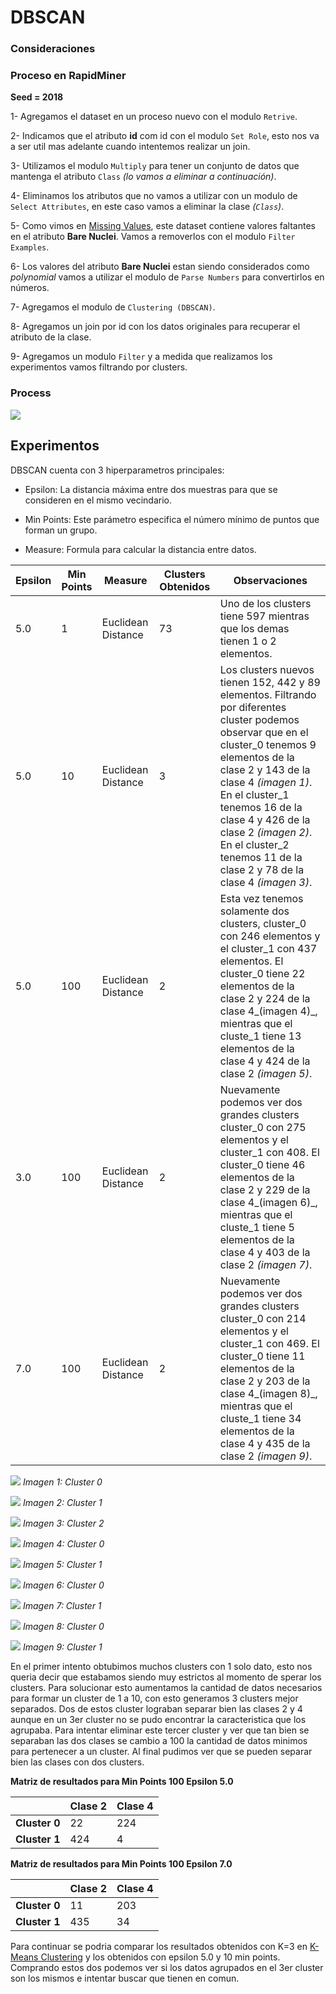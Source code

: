 # DBSCAN 

### Consideraciones


### Proceso en RapidMiner

__Seed = 2018__

1- Agregamos el dataset en un proceso nuevo con el modulo `Retrive`.

2- Indicamos que el atributo **id** com id con el modulo `Set Role`, esto nos va a ser util mas adelante cuando intentemos realizar un join.

3- Utilizamos el modulo `Multiply` para tener un conjunto de datos que mantenga el atributo `Class` _(lo vamos a eliminar a continuación)_.

4- Eliminamos los atributos que no vamos a utilizar con un modulo de `Select Attributes`, en este caso vamos a eliminar la clase _(`Class`)_.

5- Como vimos en [Missing Values](./), este dataset contiene valores faltantes en el atributo **Bare Nuclei**. Vamos a removerlos con el modulo `Filter Examples`.

6- Los valores del atributo **Bare Nuclei** estan siendo considerados como _polynomial_ vamos a utilizar el modulo de `Parse Numbers` para convertirlos en números.

7- Agregamos el modulo de `Clustering (DBSCAN)`.

8- Agregamos un join por id con los datos originales para recuperar el atributo de la clase. 

9- Agregamos un modulo `Filter` y a medida que realizamos los experimentos vamos filtrando por clusters.

### Process

![](./img/14_dbscan_process_1.PNG)


## Experimentos

DBSCAN cuenta con 3 hiperparametros principales:

* Epsilon: La distancia máxima entre dos muestras para que se consideren en el mismo vecindario.

* Min Points: Este parámetro especifica el número mínimo de puntos que forman un grupo.

* Measure: Formula para calcular la distancia entre datos.

| Epsilon  | Min Points    | Measure      | Clusters Obtenidos | Observaciones | 
|----------| ------------- | ------------ | ---------------- | -------------- |
| 5.0        |     1         | Euclidean Distance | 73           | Uno de los clusters tiene 597 mientras que los demas tienen 1 o 2 elementos. |
| 5.0        |     10        | Euclidean Distance | 3           | Los clusters nuevos tienen 152, 442 y 89 elementos. Filtrando por diferentes cluster podemos observar que en el cluster_0 tenemos 9 elementos de la clase 2 y 143 de la clase 4 _(imagen 1)_. En el cluster_1 tenemos 16 de la clase 4 y 426 de la clase 2  _(imagen 2)_. En el cluster_2 tenemos 11 de la clase 2 y 78 de la clase 4 _(imagen 3)_. |
| 5.0        |     100        | Euclidean Distance | 2           | Esta vez tenemos solamente dos clusters, cluster_0 con 246 elementos y el cluster_1 con 437 elementos. El cluster_0 tiene 22 elementos de la clase 2 y 224 de la clase 4_(imagen 4)_, mientras que el cluste_1 tiene 13 elementos de la clase 4 y 424 de la clase 2 _(imagen 5)_. |
| 3.0        |     100         | Euclidean Distance | 2           | Nuevamente podemos ver dos grandes clusters cluster_0 con 275 elementos y el cluster_1 con 408. El cluster_0 tiene 46 elementos de la clase 2 y 229 de la clase 4_(imagen 6)_, mientras que el cluste_1 tiene 5 elementos de la clase 4 y 403 de la clase 2 _(imagen 7)_. |
| 7.0        |     100         | Euclidean Distance | 2           | Nuevamente podemos ver dos grandes clusters cluster_0 con 214 elementos y el cluster_1 con 469. El cluster_0 tiene 11 elementos de la clase 2 y 203 de la clase 4_(imagen 8)_, mientras que el cluste_1 tiene 34 elementos de la clase 4 y 435 de la clase 2 _(imagen 9)_. |


![](./img/14_dbscan_plot_1.PNG)
_Imagen 1: Cluster 0_

![](./img/14_dbscan_plot_2.PNG)
_Imagen 2: Cluster 1_

![](./img/14_dbscan_plot_3.PNG)
_Imagen 3: Cluster 2_

![](./img/14_dbscan_plot_4.PNG)
_Imagen 4: Cluster 0_

![](./img/14_dbscan_plot_5.PNG)
_Imagen 5: Cluster 1_

![](./img/14_dbscan_plot_6.PNG)
_Imagen 6: Cluster 0_

![](./img/14_dbscan_plot_7.PNG)
_Imagen 7: Cluster 1_

![](./img/14_dbscan_plot_8.PNG)
_Imagen 8: Cluster 0_

![](./img/14_dbscan_plot_9.PNG)
_Imagen 9: Cluster 1_

En el primer intento obtubimos muchos clusters con 1 solo dato, esto nos queria decir que estabamos siendo muy estrictos al momento de sperar los clusters.
Para solucionar esto aumentamos la cantidad de datos necesarios para formar un cluster de 1 a 10, con esto generamos 3 clusters mejor separados. Dos de estos cluster lograban separar bien las clases 2 y 4 aunque en un 3er cluster no se pudo encontrar la caracteristica que los agrupaba. Para intentar eliminar este tercer cluster y ver que tan bien se separaban las dos clases se cambio a 100 la cantidad de datos minimos para pertenecer a un cluster. Al final pudimos ver que se pueden separar bien las clases con dos clusters.


**Matriz de resultados para Min Points 100 Epsilon 5.0**

|                | Clase 2  | Clase 4  | 
|----------      | -------- | -------- |
|**Cluster 0**   | 22       | 224      |
|**Cluster 1**   | 424      |  4       | 


**Matriz de resultados para Min Points 100 Epsilon 7.0**

|                | Clase 2  | Clase 4  | 
|----------      | -------- | -------- |
|**Cluster 0**   | 11       | 203      |
|**Cluster 1**   | 435      | 34       | 

Para continuar se podria comparar los resultados obtenidos con K=3 en [K-Means Clustering]() y los obtenidos con epsilon 5.0 y 10 min points. Comprando estos dos podemos ver si los datos agrupados en el 3er cluster son los mismos e intentar buscar que tienen en comun. 